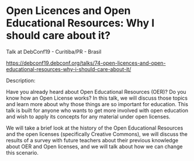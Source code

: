 # Open Licences and Open Educational Resources: Why I should care about it? 
Talk at DebConf19 - Curitiba/PR - Brasil

https://debconf19.debconf.org/talks/74-open-licences-and-open-educational-resources-why-i-should-care-about-it/

Description:


Have you already heard about Open Educational Resources (OER)? Do you know how an Open License works? In this talk, we will discuss those topics and learn more about why those things are so important for education. This talk is built for anyone who wants to get more involved with open education and wish to apply its concepts for any material under open licenses.

We will take a brief look at the history of the Open Educational Resources and the open licenses (specifically Creative Commons), we will discuss the results of a survey with future teachers about their previous knowledge about OER and Open licenses, and we will talk about how we can change this scenario.

